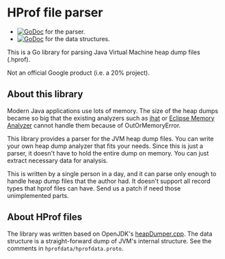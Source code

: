 # HProf file parser

* [![GoDoc](https://godoc.org/github.com/golang/gddo?status.svg)](https://godoc.org/github.com/google/hprof-parser/parser) for the parser.
* [![GoDoc](https://godoc.org/github.com/golang/gddo?status.svg)](https://godoc.org/github.com/google/hprof-parser/hprofdata) for the data structures.

This is a Go library for parsing Java Virtual Machine heap dump files (.hprof).

Not an official Google product (i.e. a 20% project).

## About this library

Modern Java applications use lots of memory. The size of the heap dumps became
so big that the existing analyzers such as
[jhat](https://docs.oracle.com/javase/7/docs/technotes/tools/share/jhat.html) or
[Eclipse Memory Analyzer](https://www.eclipse.org/mat/) cannot handle them
because of OutOrMemoryError.

This library provides a parser for the JVM heap dump files. You can write your
own heap dump analyzer that fits your needs. Since this is just a parser, it
doesn't have to hold the entire dump on memory. You can just extract necessary
data for analysis.

This is written by a single person in a day, and it can parse only enough to
handle heap dump files that the author had. It doesn't support all record types
that hprof files can have. Send us a patch if need those unimplemented parts.

## About HProf files

The library was written based on OpenJDK's
[heapDumper.cpp](http://hg.openjdk.java.net/jdk/jdk/file/4b49cfba69fe/src/hotspot/share/services/heapDumper.cpp).
The data structure is a straight-forward dump of JVM's internal structure. See
the comments in `hprofdata/hprofdata.proto`.
